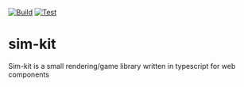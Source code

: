 
[![Build](https://github.com/timofeji/sim-kit/actions/workflows/build.yml/badge.svg)](https://github.com/timofeji/sim-kit/actions/workflows/build.yml)
[![Test](https://github.com/timofeji/sim-kit/actions/workflows/build.yml/badge.svg)](https://github.com/timofeji/sim-kit/actions/workflows/build.yml)
# sim-kit
Sim-kit is a small rendering/game library written in typescript for web components

